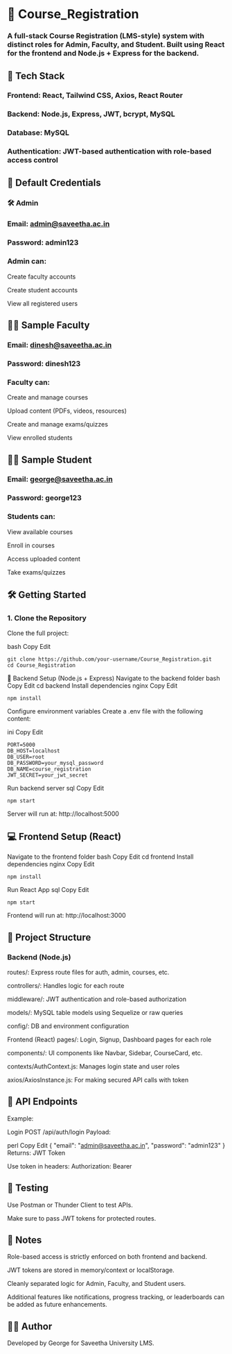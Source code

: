 # 📘 Course_Registration
### A full-stack Course Registration (LMS-style) system with distinct roles for Admin, Faculty, and Student. Built using React for the frontend and Node.js + Express for the backend.

## 🚀 Tech Stack
### Frontend: React, Tailwind CSS, Axios, React Router

### Backend: Node.js, Express, JWT, bcrypt, MySQL

### Database: MySQL

### Authentication: JWT-based authentication with role-based access control

## 🔐 Default Credentials
### 🛠 Admin
### Email: admin@saveetha.ac.in

### Password: admin123

### Admin can:

Create faculty accounts

Create student accounts

View all registered users

## 👨‍🏫 Sample Faculty
### Email: dinesh@saveetha.ac.in

### Password: dinesh123

### Faculty can:

Create and manage courses

Upload content (PDFs, videos, resources)

Create and manage exams/quizzes

View enrolled students

## 👨‍🎓 Sample Student
### Email: george@saveetha.ac.in

### Password: george123

### Students can:

View available courses

Enroll in courses

Access uploaded content

Take exams/quizzes

## 🛠️ Getting Started
### 1. Clone the Repository
Clone the full project:

bash
Copy
Edit
```
git clone https://github.com/your-username/Course_Registration.git
cd Course_Registration
```

🔧 Backend Setup (Node.js + Express)
Navigate to the backend folder
bash
Copy
Edit
cd backend
Install dependencies
nginx
Copy
Edit
```
npm install
```
Configure environment variables
Create a .env file with the following content:

ini
Copy
Edit
```
PORT=5000
DB_HOST=localhost
DB_USER=root
DB_PASSWORD=your_mysql_password
DB_NAME=course_registration
JWT_SECRET=your_jwt_secret
```
Run backend server
sql
Copy
Edit
```
npm start
```
Server will run at: http://localhost:5000

## 💻 Frontend Setup (React)
Navigate to the frontend folder
bash
Copy
Edit
cd frontend
Install dependencies
nginx
Copy
Edit
```
npm install
```
Run React App
sql
Copy
Edit
```
npm start
```
Frontend will run at: http://localhost:3000

## 📂 Project Structure
### Backend (Node.js)
routes/: Express route files for auth, admin, courses, etc.

controllers/: Handles logic for each route

middleware/: JWT authentication and role-based authorization

models/: MySQL table models using Sequelize or raw queries

config/: DB and environment configuration

Frontend (React)
pages/: Login, Signup, Dashboard pages for each role

components/: UI components like Navbar, Sidebar, CourseCard, etc.

contexts/AuthContext.js: Manages login state and user roles

axios/AxiosInstance.js: For making secured API calls with token

## 📡 API Endpoints
Example:

Login
POST /api/auth/login
Payload:

perl
Copy
Edit
{
  "email": "admin@saveetha.ac.in",
  "password": "admin123"
}
Returns: JWT Token

Use token in headers:
Authorization: Bearer <token>

## 🧪 Testing
Use Postman or Thunder Client to test APIs.

Make sure to pass JWT tokens for protected routes.

## 📌 Notes
Role-based access is strictly enforced on both frontend and backend.

JWT tokens are stored in memory/context or localStorage.

Cleanly separated logic for Admin, Faculty, and Student users.

Additional features like notifications, progress tracking, or leaderboards can be added as future enhancements.

## 🧑‍💻 Author
Developed by George for Saveetha University LMS.
